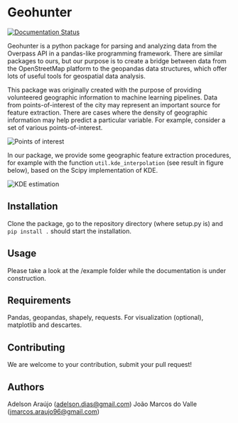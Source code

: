 # Geohunter

[![Documentation Status](https://readthedocs.org/projects/geohunter/badge/?version=latest)](https://geohunter.readthedocs.io/en/latest/?badge=latest)

Geohunter is a python package for parsing and analyzing data from the Overpass API in a pandas-like programming framework. There are similar packages to ours, but our purpose is to create a bridge between data from the OpenStreetMap platform to the geopandas data structures, which offer lots of useful tools for geospatial data analysis.

This package was originally created with the purpose of providing volunteered geographic information to machine learning pipelines. Data from points-of-interest of the city may represent an important source for feature extraction. There are cases where the density of geographic information may help predict a particular variable. For example, consider a set of various points-of-interest.

![Points of interest](https://github.com/adaj/geohunter/blob/master/examples/images/poi.png?raw=true)

In our package, we provide some geographic feature extraction procedures, for example with the function `util.kde_interpolation` (see result in figure below), based on the Scipy implementation of KDE.

![KDE estimation](https://github.com/adaj/geohunter/blob/master/examples/images/kde_schools.png?raw=true)

## Installation

Clone the package, go to the repository directory (where setup.py is) and `pip install .` should start the installation.

## Usage

Please take a look at the /example folder while the documentation is under construction.

## Requirements

Pandas, geopandas, shapely, requests. For visualization (optional), matplotlib and descartes.


## Contributing

We are welcome to your contribution, submit your pull request!

## Authors

Adelson Araújo (adelson.dias@gmail.com)
João Marcos do Valle (jmarcos.araujo96@gmail.com)
